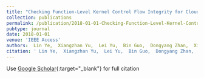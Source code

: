 ```yaml
---
title: "Checking Function-Level Kernel Control Flow Integrity for Cloud Computing"
collection: publications
permalink: /publication/2018-01-01-Checking-Function-Level-Kernel-Control-Flow-Integrity-for-Cloud-Computing
pubtype: journal
date: 2018-01-01
venue: 'IEEE Access'
authors:  Lin Ye,  Xiangzhan Yu,  Lei Yu,  Bin Guo,  Dongyang Zhan,  Xiaojiang Du,  Mohsen Guizani
citation: ' Lin Ye,  Xiangzhan Yu,  Lei Yu,  Bin Guo,  Dongyang Zhan,  Xiaojiang Du,  Mohsen Guizani, &quot;Checking Function-Level Kernel Control Flow Integrity for Cloud Computing.&quot; IEEE Access, 2018.'
---
```

Use [Google Scholar](https://scholar.google.com/scholar?q=Checking+Function+Level+Kernel+Control+Flow+Integrity+for+Cloud+Computing){:target="_blank"} for full citation
